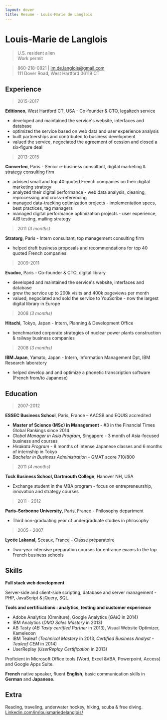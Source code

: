 ```yaml
---
layout: dover
title: Resume - Louis-Marie de Langlois
---
```


# Louis-Marie de Langlois

>U.S. resident alien<br/>
>Work permit

> 860-218-0821 | lm.de.langlois@gmail.com<br/>
> 111 Dover Road, West Hartford 06119 CT

## Experience

> 2015-2017

__Editioneo__, West Hartford CT, USA - Co-founder & CTO, legaltech service
- developed and maintained the service's website, interfaces and database
- optimized the service based on web data and user experience analysis
- built partnerships and contributed to business development
- valued the service, negociated the agreement of cession and closed a six-figure deal

> 2013-2015

__Converteo__, Paris - Senior e-business consultant, digital marketing & strategy consulting firm
- advised small and top 40 quoted French companies on their digital marketing strategy
- analyzed their digital performance - web data analysis, cleaning, reprocessing and cross-referencing
- managed data-tracking optimization projects - implementation specs, best practices, tag managers
- managed digital performance optimization projects - user experience, A/B testing, mailing strategy

> 2011 _(3 months)_

__Stratorg__, Paris - Intern consultant, top management consulting firm
- helped draft business proposals and recommendations for top 40 quoted French companies

> 2009-2011

__Evadoc__, Paris - Co-founder & CTO, digital library
- developed and maintained the service's website, interfaces and database
- grew the service up to 200k visits and 400k pageviews per month
- valued, negociated and sold the service to YouScribe - now the largest digital library in Europe

<!--
> 2009

__WordAppeal__, Paris, France - Freelance, online communications consulting agency
- content integration in websites for top 40 quoted French companies
-->
> 2008 _(3 months)_

__Hitachi__, Tokyo, Japan - Intern, Planning & Development Office
- benchmarked corporate strategies of nuclear power plants construction & railway business companies

> 2008 _(3 months)_

__IBM Japan__, Yamato, Japan - Intern, Information Management Dpt, IBM Research laboratory
- helped develop and and optimize a phonetic transcription software (French from/to Japanese)

## Education

> 2007-2012

__ESSEC Business School__, Paris, France – AACSB and EQUIS accredited
- __Master of Science (MSc) in Management__ - #3 in the Financial Times Global Rankings since 2014
- *Global Manager in Asia Program*, Singapore - 3 month of Asia-focused business and courses
- *Hirakata Program* - 8 months of intense Japanese classes and 6 months of internship in Tokyo
- *Bachelor in Business Administration* - GMAT score 710/800

> 2011 _(4 months)_

__Tuck Business School, Dartmouth College__, Hanover NH, USA
- Exchange student in the MBA program - focus on entrepreneurship, innovation and strategy courses

> 2011 - 2012

__Paris-Sorbonne University__, Paris, France - Philosophy department
- Third non-graduating year of undergraduate studies in philosophy

> 2005 - 2007

__Lycée Lakanal__, Sceaux, France - Classe préparatoire
- Two-year intensive preparation courses for entrance exams to the top French business schools

<!--
> 2005

__Lycée Emile Zola__, Rennes, France
- High School Diploma (French scientific « Baccalauréat »)
-->
## Skills

__Full stack web development__

 Server-side and client-side scripting, database and server management - PHP, JavaScript & jQuery, SQL.

__Tools and certifications : analytics, testing and customer experience__

- Adobe Analytics (Omniture), Google Analytics (*GAIQ* in 2014)
- IBM Analytics (*DMO Sales Mastery* in 2013)
- AB Tasty (*AB Tasty certified Partner* in 2013), Visual Website Optimizer, Kameleoon
- IBM Tealeaf (*Technical Mastery* in 2013, *Certified Business Analyst - Tealeaf CEM* in 2014)
- UserReplay (*UserReplay Certification* in 2013)

Proficient in Microsoft Office tools (Word, Excel &VBA, Powerpoint, Access) and Google Apps Suite.

__French__ native speaker, fluent __English__, basic communication skills in __German__ and __Japanese__.

## Extra

Reading, traveling, underwater hockey, hiking, scuba & free diving. [Linkedin.com/in/louismariedelanglois/](https://linkedin.com/in/louismariedelanglois/?locale=en_US)
